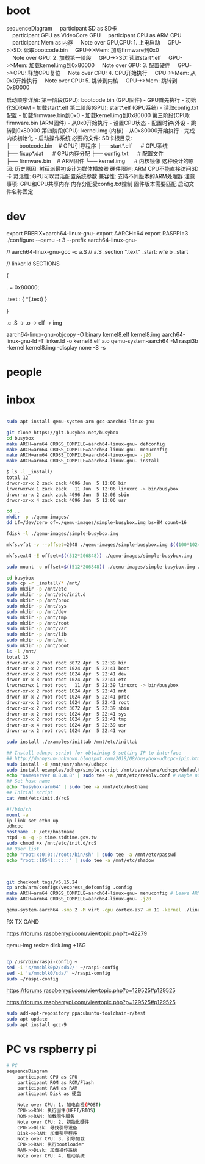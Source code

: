 
# boot

sequenceDiagram
    participant SD as SD卡
    participant GPU as VideoCore GPU
    participant CPU as ARM CPU
    participant Mem as 内存
    Note over GPU,CPU: 1. 上电启动
    GPU->>SD: 读取bootcode.bin
    GPU->>Mem: 加载firmware到0x0
    Note over GPU: 2. 加载第一阶段
    GPU->>SD: 读取start*.elf
    GPU->>Mem: 加载kernel.img到0x80000
    Note over GPU: 3. 配置硬件
    GPU->>CPU: 释放CPU复位
    Note over CPU: 4. CPU开始执行
    CPU->>Mem: 从0x0开始执行
    Note over CPU: 5. 跳转到内核
    CPU->>Mem: 跳转到0x80000

启动顺序详解:
第一阶段(GPU):
bootcode.bin (GPU固件)
- GPU首先执行
- 初始化SDRAM
- 加载start*.elf
第二阶段(GPU):
start*.elf (GPU系统)
- 读取config.txt配置
- 加载firmware.bin到0x0
- 加载kernel.img到0x80000
第三阶段(CPU):
firmware.bin (ARM固件)
- 从0x0开始执行
- 设置CPU状态
- 配置时钟/外设
- 跳转到0x80000
第四阶段(CPU):
kernel.img (内核)
- 从0x80000开始执行
- 完成内核初始化
- 启动操作系统
必要的文件:
SD卡根目录:
├── bootcode.bin    # GPU引导程序
├── start*.elf      # GPU系统
├── fixup*.dat      # GPU内存分配
├── config.txt      # 配置文件
├── firmware.bin    # ARM固件
└── kernel.img      # 内核镜像
这种设计的原因:
历史原因: 树莅派最初设计为媒体播放器
硬件限制: ARM CPU不能直接访问SD卡
灵活性: GPU可以灵活配置系统参数
兼容性: 支持不同版本的ARM处理器
注意事项:
GPU和CPU共享内存
内存分配受config.txt控制
固件版本需要匹配
启动文件名称固定


# dev

export PREFIX=aarch64-linux-gnu-
export AARCH=64
export RASPPI=3
./configure --qemu -r 3 --prefix aarch64-linux-gnu-

// aarch64-linux-gnu-gcc -c a.S
// a.S
.section ".text"
_start:
  wfe
  b _start

// linker.ld
SECTIONS

{

  . = 0x80000;

  .text : { *(.text) }

}

.c .S -> .o -> elf -> img

aarch64-linux-gnu-objcopy -O binary kernel8.elf kernel8.img
aarch64-linux-gnu-ld -T linker.ld -o kernel8.elf a.o
qemu-system-aarch64 -M raspi3b -kernel kernel8.img -display none -S -s

# people




# inbox

```bash

sudo apt install qemu-system-arm gcc-aarch64-linux-gnu

git clone https://git.busybox.net/busybox
cd busybox
make ARCH=arm64 CROSS_COMPILE=aarch64-linux-gnu- defconfig
make ARCH=arm64 CROSS_COMPILE=aarch64-linux-gnu- menuconfig
make ARCH=arm64 CROSS_COMPILE=aarch64-linux-gnu- -j20
make ARCH=arm64 CROSS_COMPILE=aarch64-linux-gnu- install

$ ls -l _install/
total 12
drwxr-xr-x 2 zack zack 4096 Jun  5 12:06 bin
lrwxrwxrwx 1 zack zack   11 Jun  5 12:06 linuxrc -> bin/busybox
drwxr-xr-x 2 zack zack 4096 Jun  5 12:06 sbin
drwxr-xr-x 4 zack zack 4096 Jun  5 12:06 usr

cd ..
mkdir -p ./qemu-images/
dd if=/dev/zero of=./qemu-images/simple-busybox.img bs=8M count=16

fdisk -l ./qemu-images/simple-busybox.img

mkfs.vfat -v --offset=2048 ./qemu-images/simple-busybox.img $((100*1024*1024/1024))

mkfs.ext4 -E offset=$((512*206848)) ./qemu-images/simple-busybox.img

sudo mount -o offset=$((512*206848)) ./qemu-images/simple-busybox.img /mnt/

cd busybox
sudo cp -r _install/* /mnt/
sudo mkdir -p /mnt/etc
sudo mkdir -p /mnt/etc/init.d
sudo mkdir -p /mnt/proc
sudo mkdir -p /mnt/sys
sudo mkdir -p /mnt/dev
sudo mkdir -p /mnt/tmp
sudo mkdir -p /mnt/root
sudo mkdir -p /mnt/var
sudo mkdir -p /mnt/lib
sudo mkdir -p /mnt/mnt
sudo mkdir -p /mnt/boot
ls -l /mnt/
total 15
drwxr-xr-x 2 root root 3072 Apr  5 22:39 bin
drwxr-xr-x 2 root root 1024 Apr  5 22:41 boot
drwxr-xr-x 2 root root 1024 Apr  5 22:41 dev
drwxr-xr-x 3 root root 1024 Apr  5 22:41 etc
lrwxrwxrwx 1 root root   11 Apr  5 22:39 linuxrc -> bin/busybox
drwxr-xr-x 2 root root 1024 Apr  5 22:41 mnt
drwxr-xr-x 2 root root 1024 Apr  5 22:41 proc
drwxr-xr-x 2 root root 1024 Apr  5 22:41 root
drwxr-xr-x 2 root root 3072 Apr  5 22:39 sbin
drwxr-xr-x 2 root root 1024 Apr  5 22:41 sys
drwxr-xr-x 2 root root 1024 Apr  5 22:41 tmp
drwxr-xr-x 4 root root 1024 Apr  5 22:39 usr
drwxr-xr-x 2 root root 1024 Apr  5 22:41 var

sudo install ./examples/inittab /mnt/etc/inittab

## Install udhcpc script for obtaining & setting IP to interface
## http://dannysun-unknown.blogspot.com/2018/08/busybox-udhcpc-ipip.html
sudo install -d /mnt/usr/share/udhcpc
sudo install examples/udhcp/simple.script /mnt/usr/share/udhcpc/default.script
echo "nameserver 8.8.8.8" | sudo tee -a /mnt/etc/resolv.conf # Maybe not
## Set host name
echo "busybox-arm64" | sudo tee -a /mnt/etc/hostname
## Initial script
cat /mnt/etc/init.d/rcS

#!/bin/sh
mount -a
ip link set eth0 up
udhcpc
hostname -F /etc/hostname
ntpd -n -q -p time.stdtime.gov.tw
sudo chmod +x /mnt/etc/init.d/rcS
## User list
echo "root:x:0:0::/root:/bin/sh" | sudo tee -a /mnt/etc/passwd
echo "root::18541::::::" | sudo tee -a /mnt/etc/shadow



git checkout tags/v5.15.24
cp arch/arm/configs/vexpress_defconfig .config
make ARCH=arm64 CROSS_COMPILE=aarch64-linux-gnu- menuconfig # Leave ARMv8 software model (Versatile Express) only
make ARCH=arm64 CROSS_COMPILE=aarch64-linux-gnu- -j20

qemu-system-aarch64 -smp 2 -M virt -cpu cortex-a57 -m 1G -kernel ./linux/arch/arm64/boot/Image --append "console=ttyAMA0 root=/dev/vda2 rw rootfstype=ext4" -hda ./qemu-images/simple-busybox.img -nographic

```
RX TX GAND

https://forums.raspberrypi.com/viewtopic.php?t=42279

qemu-img resize disk.img +16G

```bash

cp /usr/bin/raspi-config ~
sed -i 's/mmcblk0p2/sda2/' ~/raspi-config
sed -i 's/mmcblk0/sda/' ~/raspi-config
sudo ~/raspi-config

```

https://forums.raspberrypi.com/viewtopic.php?p=129525#p129525

https://forums.raspberrypi.com/viewtopic.php?p=129525#p129525




```bash
sudo add-apt-repository ppa:ubuntu-toolchain-r/test
sudo apt update
sudo apt install gcc-9
```


# PC vs rspberry pi


```bash
# PC
sequenceDiagram
    participant CPU as CPU
    participant ROM as ROM/Flash
    participant RAM as RAM
    participant Disk as 硬盘

    Note over CPU: 1. 加电自检(POST)
    CPU->>ROM: 执行固件(UEFI/BIOS)
    ROM->>RAM: 加载固件服务
    Note over CPU: 2. 初始化硬件
    CPU->>Disk: 寻找引导设备
    Disk->>RAM: 加载引导程序
    Note over CPU: 3. 引导加载
    CPU->>RAM: 执行bootloader
    RAM->>Disk: 加载操作系统
    Note over CPU: 4. 启动系统
```
